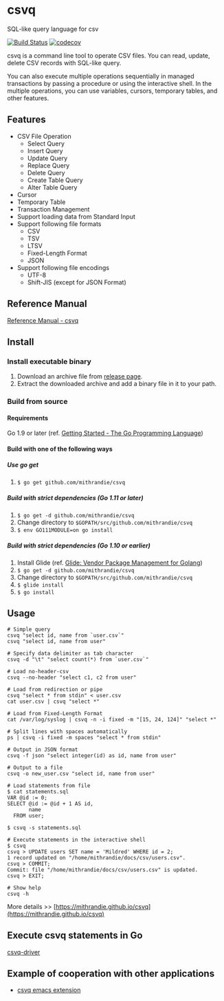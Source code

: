 # csvq

SQL-like query language for csv

[![Build Status](https://travis-ci.org/mithrandie/csvq.svg?branch=master)](https://travis-ci.org/mithrandie/csvq)
[![codecov](https://codecov.io/gh/mithrandie/csvq/branch/master/graph/badge.svg)](https://codecov.io/gh/mithrandie/csvq)

csvq is a command line tool to operate CSV files. 
You can read, update, delete CSV records with SQL-like query.

You can also execute multiple operations sequentially in managed transactions by passing a procedure or using the interactive shell.
In the multiple operations, you can use variables, cursors, temporary tables, and other features. 


## Features

* CSV File Operation
  * Select Query
  * Insert Query
  * Update Query
  * Replace Query
  * Delete Query
  * Create Table Query
  * Alter Table Query
* Cursor
* Temporary Table
* Transaction Management
* Support loading data from Standard Input
* Support following file formats
  * CSV
  * TSV
  * LTSV
  * Fixed-Length Format
  * JSON
* Support following file encodings
  * UTF-8
  * Shift-JIS (except for JSON Format)

## Reference Manual

[Reference Manual - csvq](https://mithrandie.github.io/csvq/reference)

## Install

### Install executable binary

1. Download an archive file from [release page](https://github.com/mithrandie/csvq/releases).
2. Extract the downloaded archive and add a binary file in it to your path.

### Build from source

#### Requirements

Go 1.9 or later (ref. [Getting Started - The Go Programming Language](https://golang.org/doc/install))

#### Build with one of the following ways

##### Use go get

1. ```$ go get github.com/mithrandie/csvq```

##### Build with strict dependencies (Go 1.11 or later)

1. ```$ go get -d github.com/mithrandie/csvq```
2. Change directory to `$GOPATH/src/github.com/mithrandie/csvq`
3. ```$ env GO111MODULE=on go install```

##### Build with strict dependencies (Go 1.10 or earlier)

1. Install Glide (ref. [Glide: Vendor Package Management for Golang](https://github.com/Masterminds/glide))
2. ```$ go get -d github.com/mithrandie/csvq```
3. Change directory to `$GOPATH/src/github.com/mithrandie/csvq`
4. ```$ glide install```
5. ```$ go install```


## Usage

```shell
# Simple query
csvq "select id, name from `user.csv`"
csvq "select id, name from user"

# Specify data delimiter as tab character
csvq -d "\t" "select count(*) from `user.csv`"

# Load no-header-csv
csvq --no-header "select c1, c2 from user"

# Load from redirection or pipe
csvq "select * from stdin" < user.csv
cat user.csv | csvq "select *"

# Load from Fixed-Length Format
cat /var/log/syslog | csvq -n -i fixed -m "[15, 24, 124]" "select *"

# Split lines with spaces automatically
ps | csvq -i fixed -m spaces "select * from stdin"

# Output in JSON format
csvq -f json "select integer(id) as id, name from user"

# Output to a file
csvq -o new_user.csv "select id, name from user"

# Load statements from file
$ cat statements.sql
VAR @id := 0;
SELECT @id := @id + 1 AS id,
       name
  FROM user;

$ csvq -s statements.sql

# Execute statements in the interactive shell
$ csvq
csvq > UPDATE users SET name = 'Mildred' WHERE id = 2;
1 record updated on "/home/mithrandie/docs/csv/users.csv".
csvq > COMMIT;
Commit: file "/home/mithrandie/docs/csv/users.csv" is updated.
csvq > EXIT;

# Show help
csvq -h
```

More details >> [https://mithrandie.github.io/csvq](https://mithrandie.github.io/csvq)

## Execute csvq statements in Go

[csvq-driver](https://github.com/mithrandie/csvq-driver)

## Example of cooperation with other applications

- [csvq emacs extension](https://github.com/mithrandie/csvq-emacs-extension)
